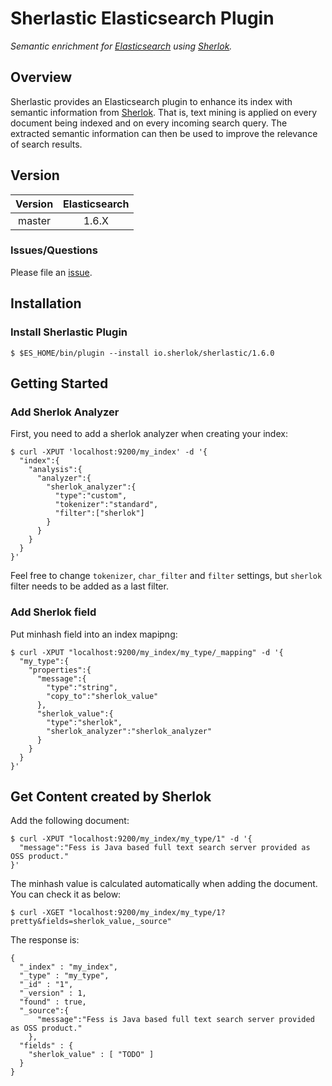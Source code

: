 # Sherlastic Elasticsearch Plugin

_Semantic enrichment for [Elasticsearch](https://www.elastic.co) using [Sherlok](http://sherlok.io)._

## Overview

Sherlastic provides an Elasticsearch plugin to enhance its index with semantic information from [Sherlok](http://sherlok.io). That is, text mining is applied on every document being indexed and on every incoming search query. The extracted semantic information can then be used to improve the relevance of search results.


## Version

| Version   | Elasticsearch |
|:---------:|:-------------:|
| master    | 1.6.X         |


### Issues/Questions

Please file an [issue](https://github.com/sherlok/sherlastic/issues "issue").

## Installation

### Install Sherlastic Plugin

    $ $ES_HOME/bin/plugin --install io.sherlok/sherlastic/1.6.0

## Getting Started

### Add Sherlok Analyzer

First, you need to add a sherlok analyzer when creating your index:

    $ curl -XPUT 'localhost:9200/my_index' -d '{
      "index":{
        "analysis":{
          "analyzer":{
            "sherlok_analyzer":{
              "type":"custom",
              "tokenizer":"standard",
              "filter":["sherlok"]
            }
          }
        }
      }
    }'

Feel free to change `tokenizer`, `char_filter` and `filter` settings, but `sherlok` filter needs to be added as a last filter.

### Add Sherlok field

Put minhash field into an index mapipng:

    $ curl -XPUT "localhost:9200/my_index/my_type/_mapping" -d '{
      "my_type":{
        "properties":{
          "message":{
            "type":"string",
            "copy_to":"sherlok_value"
          },
          "sherlok_value":{
            "type":"sherlok",
            "sherlok_analyzer":"sherlok_analyzer"
          }
        }
      }
    }'


## Get Content created by Sherlok

Add the following document:

    $ curl -XPUT "localhost:9200/my_index/my_type/1" -d '{
      "message":"Fess is Java based full text search server provided as OSS product."
    }'

The minhash value is calculated automatically when adding the document.
You can check it as below:

    $ curl -XGET "localhost:9200/my_index/my_type/1?pretty&fields=sherlok_value,_source" 

The response is:

    {
      "_index" : "my_index",
      "_type" : "my_type",
      "_id" : "1",
      "_version" : 1,
      "found" : true,
      "_source":{
          "message":"Fess is Java based full text search server provided as OSS product."
        },
      "fields" : {
        "sherlok_value" : [ "TODO" ]
      }
    }

